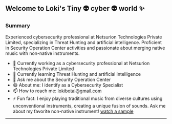 ## Welcome to Loki's Tiny 👽 cyber 👽 world ✨

### Summary
Experienced cybersecurity professional at Netsurion Technologies Private Limited, specializing in Threat Hunting and artificial intelligence. Proficient in Security Operation Center activities and passionate about merging native music with non-native instruments.

- 🔭 Currently working as a cybersecurity professional at Netsurion Technologies Private Limited
- 🌱 Currently learning Threat Hunting and artificial intelligence
- 💬 Ask me about the Security Operation Center
- 😄 About me: I identify as a Cybersecurity Specialist
- 📫 How to reach me: lokibotai@gmail.com
- ⚡ Fun fact: I enjoy playing traditional music from diverse cultures using unconventional instruments, creating a unique fusion of sounds. Ask me about my favorite non-native instrument! [watch a sample](https://youtu.be/MnWnMGLim2M?si=TaykWIrrVmMJFsRn)
---
